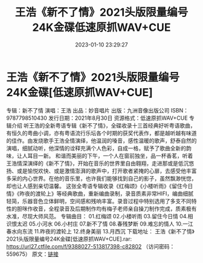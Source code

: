 ﻿---
title: 王浩《新不了情》2021头版限量编号24K金碟低速原抓WAV+CUE
date: 2023-01-10 23:29:27
categories: WAV车载音乐、镜像
tags: 华语中文
---
# 王浩《新不了情》2021头版限量编号24K金碟[低速原抓WAV+CUE]

专辑：新不了情
演唱：王浩
出品：妙音唱片
出版：九洲音像出版公司
ISBN：9787798510430
发行日期：2021年8月30日
资源格式：低速原抓WAV+CUE
专辑介绍
听王浩的全新粤语专辑《新不了情》，全碟收录十三首经典好听粤语歌曲，有恒久的粤曲小调，亦有粤语流行乐坛各个时期的获奖代表作，都是越听越有味道的佳作。由发烧歌手王浩全情演绎，他温润的嗓音，感性温暖的歌声，舒泰自然的演唱，细腻动听，他深情的诠释充满个人色彩，自成一格，赋予了歌曲全新的韵味，让人耳目一新。
和谐而美丽的下午，一个人在窗前独坐，品一杯香茗，听着王浩情深演绎的《新不了情》，开始在音乐的世界里自由翱翔，走进那或是低沉悠扬、或是愉悦欢快、或是激情澎湃的歌声中，打开歌者紧掩的心扉，去感受他丰富多采的内心世界。在他的音乐里，也许我们能够找到自己的影子，虽然飘渺恍惚，却也让人感到亲切温馨。
这张全粤语专辑收录《红梅颂》《小楼听雨》《留住今日情》《昨夜的渡轮上》等经典歌曲，重新编曲录制，录音质素非常HIFI，编曲细腻轻简，乐器音色立体鲜明，空间感和残响丰富。录音过程中特别选用了多支不同特性的胆咪作收音，全程录音及后期制作均有梅子老师亲自操刀制作完成，质素极有水准，尽现大师风范。
专辑曲目：
01.红梅颂
02.小楼听雨
03.留住今日情
04.相识恨太迟
05.小河水
06.小村庄
07.新不了情
08.春残梦断
09.难忘的情人
10.一江春水向东流
11.昨夜的渡轮上
12.终身美丽
13.月西沉
下载地址：
王浩《新不了情》2021头版限量编号24K金碟[低速原抓WAV+CUE].rar: https://url27.ctfile.com/f/9388027-513817398-c82802
（访问密码：559675）
原文：[链接](https://blog.sina.com.cn/s/blog_1647c7e76010310nn.html)